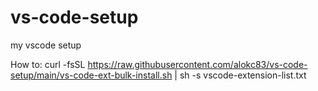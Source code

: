 # vs-code-setup
my vscode setup 


How to:
curl -fsSL https://raw.githubusercontent.com/alokc83/vs-code-setup/main/vs-code-ext-bulk-install.sh | sh -s vscode-extension-list.txt 
